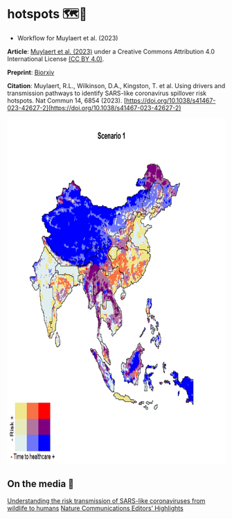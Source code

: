 # hotspots 🗺️:triangular_flag_on_post:

* Workflow for Muylaert et al. (2023)

**Article**: [Muylaert et al. (2023)](https://doi.org/10.1038/s41467-023-42627-2) under a Creative Commons Attribution 4.0 International License [(CC BY 4.0)](https://creativecommons.org/licenses/by/4.0/).

**Preprint**: [Biorxiv](https://www.biorxiv.org/content/10.1101/2022.12.08.518776v1)

**Citation**: Muylaert, R.L., Wilkinson, D.A., Kingston, T. et al. Using drivers and transmission pathways to identify SARS-like coronavirus spillover risk hotspots. Nat Commun 14, 6854 (2023). [https://doi.org/10.1038/s41467-023-42627-2](https://doi.org/10.1038/s41467-023-42627-2)

<img src="https://github.com/renatamuy/hotspots/blob/main/results/Figure_04/GIF_01.gif" width="800" height="800" />

## On the media :newspaper:

[Understanding the risk transmission of SARS-like coronaviruses from wildlife to humans](https://www.massey.ac.nz/about/news/understanding-the-risk-transmission-of-sars-like-coronaviruses-from-wildlife-to-humans/) 
[Nature Communications Editors’ Highlights](https://twitter.com/muymaps/status/1720203129264980001)
